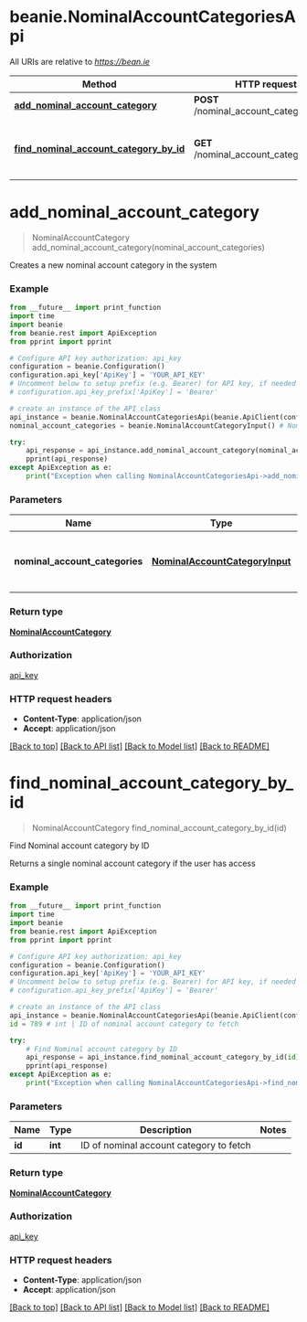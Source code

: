 # beanie.NominalAccountCategoriesApi

All URIs are relative to *https://bean.ie*

Method | HTTP request | Description
------------- | ------------- | -------------
[**add_nominal_account_category**](NominalAccountCategoriesApi.md#add_nominal_account_category) | **POST** /nominal_account_categories | 
[**find_nominal_account_category_by_id**](NominalAccountCategoriesApi.md#find_nominal_account_category_by_id) | **GET** /nominal_account_categories/{id} | Find Nominal account category by ID


# **add_nominal_account_category**
> NominalAccountCategory add_nominal_account_category(nominal_account_categories)



Creates a new nominal account category in the system

### Example
```python
from __future__ import print_function
import time
import beanie
from beanie.rest import ApiException
from pprint import pprint

# Configure API key authorization: api_key
configuration = beanie.Configuration()
configuration.api_key['ApiKey'] = 'YOUR_API_KEY'
# Uncomment below to setup prefix (e.g. Bearer) for API key, if needed
# configuration.api_key_prefix['ApiKey'] = 'Bearer'

# create an instance of the API class
api_instance = beanie.NominalAccountCategoriesApi(beanie.ApiClient(configuration))
nominal_account_categories = beanie.NominalAccountCategoryInput() # NominalAccountCategoryInput | Nominal account category to add to the system

try:
    api_response = api_instance.add_nominal_account_category(nominal_account_categories)
    pprint(api_response)
except ApiException as e:
    print("Exception when calling NominalAccountCategoriesApi->add_nominal_account_category: %s\n" % e)
```

### Parameters

Name | Type | Description  | Notes
------------- | ------------- | ------------- | -------------
 **nominal_account_categories** | [**NominalAccountCategoryInput**](NominalAccountCategoryInput.md)| Nominal account category to add to the system | 

### Return type

[**NominalAccountCategory**](NominalAccountCategory.md)

### Authorization

[api_key](../README.md#api_key)

### HTTP request headers

 - **Content-Type**: application/json
 - **Accept**: application/json

[[Back to top]](#) [[Back to API list]](../README.md#documentation-for-api-endpoints) [[Back to Model list]](../README.md#documentation-for-models) [[Back to README]](../README.md)

# **find_nominal_account_category_by_id**
> NominalAccountCategory find_nominal_account_category_by_id(id)

Find Nominal account category by ID

Returns a single nominal account category if the user has access

### Example
```python
from __future__ import print_function
import time
import beanie
from beanie.rest import ApiException
from pprint import pprint

# Configure API key authorization: api_key
configuration = beanie.Configuration()
configuration.api_key['ApiKey'] = 'YOUR_API_KEY'
# Uncomment below to setup prefix (e.g. Bearer) for API key, if needed
# configuration.api_key_prefix['ApiKey'] = 'Bearer'

# create an instance of the API class
api_instance = beanie.NominalAccountCategoriesApi(beanie.ApiClient(configuration))
id = 789 # int | ID of nominal account category to fetch

try:
    # Find Nominal account category by ID
    api_response = api_instance.find_nominal_account_category_by_id(id)
    pprint(api_response)
except ApiException as e:
    print("Exception when calling NominalAccountCategoriesApi->find_nominal_account_category_by_id: %s\n" % e)
```

### Parameters

Name | Type | Description  | Notes
------------- | ------------- | ------------- | -------------
 **id** | **int**| ID of nominal account category to fetch | 

### Return type

[**NominalAccountCategory**](NominalAccountCategory.md)

### Authorization

[api_key](../README.md#api_key)

### HTTP request headers

 - **Content-Type**: application/json
 - **Accept**: application/json

[[Back to top]](#) [[Back to API list]](../README.md#documentation-for-api-endpoints) [[Back to Model list]](../README.md#documentation-for-models) [[Back to README]](../README.md)

